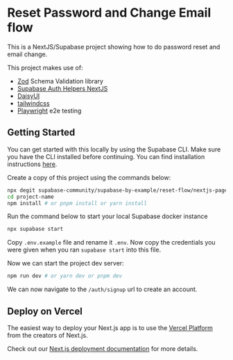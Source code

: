 # Reset Password and Change Email flow

This is a NextJS/Supabase project showing how to do password reset and email change.

This project makes use of:

- [Zod](https://zod.dev/) Schema Validation library
- [Supabase Auth Helpers NextJS](https://supabase.com/docs/guides/auth/auth-helpers/nextjs)
- [DaisyUI](https://daisyui.com/)
- [tailwindcss](https://tailwindcss.com/)
- [Playwright](https://playwright.dev/) e2e testing

## Getting Started

You can get started with this locally by using the Supabase CLI. Make sure you have the CLI installed before continuing. You can find installation instructions [here](https://supabase.com/docs/guides/cli).

Create a copy of this project using the commands below:

```bash
npx degit supabase-community/supabase-by-example/reset-flow/nextjs-pages project-name
cd project-name
npm install # or pnpm install or yarn install
```

Run the command below to start your local Supabase docker instance

```bash
npx supabase start
```

Copy `.env.example` file and rename it `.env`. Now copy the credentials you were given when you ran `supabase start` into this file.

Now we can start the project dev server:

```bash
npm run dev # or yarn dev or pnpm dev
```

We can now navigate to the `/auth/signup` url to create an account.

## Deploy on Vercel

The easiest way to deploy your Next.js app is to use the [Vercel Platform](https://vercel.com/new?utm_medium=default-template&filter=next.js&utm_source=create-next-app&utm_campaign=create-next-app-readme) from the creators of Next.js.

Check out our [Next.js deployment documentation](https://nextjs.org/docs/deployment) for more details.
